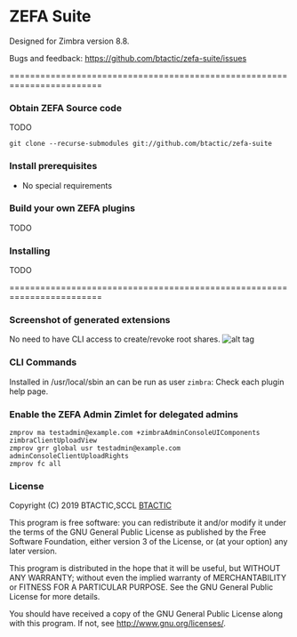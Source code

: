 ZEFA Suite
==========

Designed for Zimbra version 8.8.

Bugs and feedback: https://github.com/btactic/zefa-suite/issues


========================================================================

### Obtain ZEFA Source code

TODO

```
git clone --recurse-submodules git://github.com/btactic/zefa-suite
```

### Install prerequisites
  - No special requirements

### Build your own ZEFA plugins

TODO

### Installing

TODO


========================================================================

### Screenshot of generated extensions
No need to have CLI access to create/revoke root shares.
![alt tag](https://raw.githubusercontent.com/btactic/zefa-suite/master/zefa-common/zefa-btactic-getaccount/help/admin-zimlet.png)

### CLI Commands
Installed in /usr/local/sbin an can be run as user `zimbra`:
Check each plugin help page.


### Enable the ZEFA Admin Zimlet for delegated admins

    zmprov ma testadmin@example.com +zimbraAdminConsoleUIComponents zimbraClientUploadView
    zmprov grr global usr testadmin@example.com adminConsoleClientUploadRights
    zmprov fc all

### License

Copyright (C) 2019 BTACTIC,SCCL [BTACTIC](http://www.btactic.com/)

This program is free software: you can redistribute it and/or modify
it under the terms of the GNU General Public License as published by
the Free Software Foundation, either version 3 of the License, or
(at your option) any later version.

This program is distributed in the hope that it will be useful,
but WITHOUT ANY WARRANTY; without even the implied warranty of
MERCHANTABILITY or FITNESS FOR A PARTICULAR PURPOSE.  See the
GNU General Public License for more details.

You should have received a copy of the GNU General Public License
along with this program.  If not, see http://www.gnu.org/licenses/.
